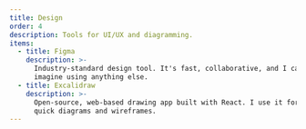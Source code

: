 ```yaml
---
title: Design
order: 4
description: Tools for UI/UX and diagramming.
items:
  - title: Figma
    description: >-
      Industry‑standard design tool. It's fast, collaborative, and I can't
      imagine using anything else.
  - title: Excalidraw
    description: >-
      Open‑source, web‑based drawing app built with React. I use it for
      quick diagrams and wireframes.
---
```


